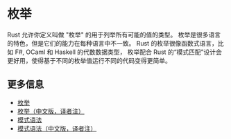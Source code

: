 # 枚举

Rust 允许你定义叫做 "枚举" 的用于列举所有可能的值的类型。
枚举是很多语言的特色，但是它们的能力在每种语言中不一致。
Rust 的枚举很像函数式语言，比如 F#, OCaml 和 Haskell 的代数数据类型，
枚举配合 Rust 的“模式匹配”设计会更好用，使得基于不同的枚举值运行不同的代码变得更简单。


## 更多信息

- [枚举](https://doc.rust-lang.org/book/ch06-00-enums.html)
- [枚举（中文版，译者注）](https://rustwiki.org/zh-CN/book/ch06-00-enums.html)
- [模式语法](https://doc.rust-lang.org/book/ch18-03-pattern-syntax.html)
- [模式语法（中文版，译者注）](https://rustwiki.org/zh-CN/book/ch18-03-pattern-syntax.html)
